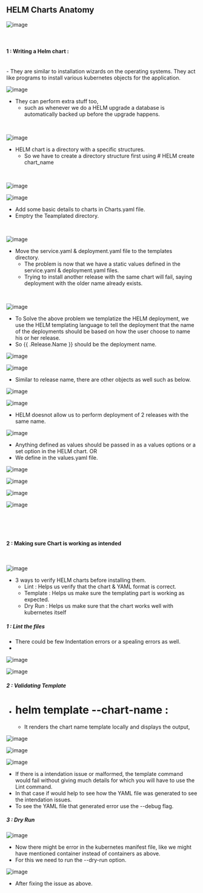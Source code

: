 ## HELM Charts Anatomy

![image](https://github.com/its-sachink/devops_and_kodekloud_prep/assets/25415707/002a0a7d-bbfd-4ecf-ba14-17549ce4aedb)
</br>
</br>
</br>

#### 1 : Writing a Helm chart :
</br>
- They are similar to installation wizards on the operating systems. They act like programs to install various kubernetes objects for the application.

![image](https://github.com/its-sachink/devops_and_kodekloud_prep/assets/25415707/8a72a27a-2428-454f-94a0-a117c7e4dc9f)


- They can perform extra stuff too,
    - such as whenever we do a HELM upgrade a database is automatically backed up before the upgrade happens.
</br>

![image](https://github.com/its-sachink/devops_and_kodekloud_prep/assets/25415707/2034dc36-c630-4bb5-ba97-c539a7788655)

- HELM chart is a directory with a specific structures.
    - So we have to create a directory structure first using    # HELM create chart_name
</br>

![image](https://github.com/its-sachink/devops_and_kodekloud_prep/assets/25415707/9e1a62e9-64a0-44f9-aa8c-0c1f10bdb341)

![image](https://github.com/its-sachink/devops_and_kodekloud_prep/assets/25415707/9c30dc74-9835-40b9-8431-27551efc3e76)

- Add some basic details to charts in Charts.yaml file.
- Emptry the Teamplated directory.

</br>

![image](https://github.com/its-sachink/devops_and_kodekloud_prep/assets/25415707/9fac0703-e8a6-4b2c-92f3-e1b4c6a469bd)

- Move the service.yaml & deployment.yaml file to the templates directory.
    - The problem is now that we have a static values defined in the service.yaml & deployment.yaml files.
    - Trying to install another release with the same chart will fail, saying deployment with the older name already exists.

</br>

![image](https://github.com/its-sachink/devops_and_kodekloud_prep/assets/25415707/c52b22c0-3a6e-4bfd-94fa-fe1d36d973c0)


- To Solve the above problem we templatize the HELM deployment, we use the HELM templating language to tell the deployment that the name of the deployments should be based on how the user choose to name his or her release.
- So {{ .Release.Name }} should be the deployment name.

![image](https://github.com/its-sachink/devops_and_kodekloud_prep/assets/25415707/58da118a-1d31-4e5f-a12a-7203b09933a0)

![image](https://github.com/its-sachink/devops_and_kodekloud_prep/assets/25415707/c4c456c0-6351-4b81-a600-7e8d26a7c1d3)

- Similar to release name, there are other objects as well such as below.

![image](https://github.com/its-sachink/devops_and_kodekloud_prep/assets/25415707/08ccb2a8-ee33-4f61-8ea2-cdf12e86fe2f)

![image](https://github.com/its-sachink/devops_and_kodekloud_prep/assets/25415707/0ed82025-2001-43cc-8fa1-fc648068b187)


- HELM doesnot allow us to perform deployment of 2 releases with the same name.

![image](https://github.com/its-sachink/devops_and_kodekloud_prep/assets/25415707/77828afb-43c8-44d6-83dd-dba4583eb98b)

- Anything defined as values should be passed in as a values options or a set option in the HELM chart.
  OR
- We define in the values.yaml file.

![image](https://github.com/its-sachink/devops_and_kodekloud_prep/assets/25415707/b2dc80e8-201f-4eea-bbfa-36549f08145d)

![image](https://github.com/its-sachink/devops_and_kodekloud_prep/assets/25415707/97c50e5b-fa60-418c-99fe-6ef62b231bca)

![image](https://github.com/its-sachink/devops_and_kodekloud_prep/assets/25415707/54c6c016-d034-4290-9db1-2a143f95dc45)

![image](https://github.com/its-sachink/devops_and_kodekloud_prep/assets/25415707/a53e0f68-980f-4326-b155-883c1569d93f)

</br>
</br>
</br>

#### 2 : Making sure Chart is working as intended
</br>

![image](https://github.com/its-sachink/devops_and_kodekloud_prep/assets/25415707/9cc6ec8d-bdf0-43ce-bbed-0cc4f9a86df4)

- 3 ways to verify HELM charts before installing them.
    - Lint : Helps us verify that the chart & YAML format is correct.
    - Template : Helps us make sure the templating part is working as expected.
    - Dry Run : Helps us make sure that the chart works well with kubernetes itself


##### 1 : Lint the files

- There could be few Indentation errors or a spealing errors as well.
- 
![image](https://github.com/its-sachink/devops_and_kodekloud_prep/assets/25415707/ba3897e2-4ea0-4c48-beea-addcdbcfcad5)

![image](https://github.com/its-sachink/devops_and_kodekloud_prep/assets/25415707/96dc7577-9f0a-4d67-96ec-f6f656f8dd5d)


##### 2 : Validating Template

- # helm template --chart-name :

  - It renders the chart name template locally and displays the output,

![image](https://github.com/its-sachink/devops_and_kodekloud_prep/assets/25415707/e5b3c400-4d45-4120-9110-f822fcad5b16)

![image](https://github.com/its-sachink/devops_and_kodekloud_prep/assets/25415707/c099966d-9da0-4c76-b70f-3ee5854285d4)

![image](https://github.com/its-sachink/devops_and_kodekloud_prep/assets/25415707/154313f1-18bc-4bdd-8d10-a6762108e008)

- If there is a intendation issue or malformed, the template command would fail without giving much details for which you will have to use the Lint command.
- In that case if would help to see how the YAML file was generated to see the intendation issues.
- To see the YAML file that generated error use the --debug flag.



##### 3 : Dry Run

![image](https://github.com/its-sachink/devops_and_kodekloud_prep/assets/25415707/6d434be7-96e1-4d7e-906c-e889245f90e1)

- Now there might be error in the kubernetes manifest file, like we might have mentioned container instead of containers as above.
- For this we need to run the --dry-run option.

![image](https://github.com/its-sachink/devops_and_kodekloud_prep/assets/25415707/453b69f7-c900-40e7-9be9-8303a5a3c564)

- After fixing the issue as above.








